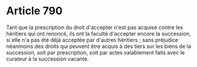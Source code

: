 # Article 790

Tant que la prescription du droit d'accepter n'est pas acquise contre les héritiers qui ont renoncé, ils ont la faculté d'accepter encore la succession, si elle n'a pas été déjà acceptée par d'autres héritiers ; sans préjudice néanmoins des droits qui peuvent être acquis à des tiers sur les biens de la succession, soit par prescription, soit par actes valablement faits avec le curateur à la succession vacante.